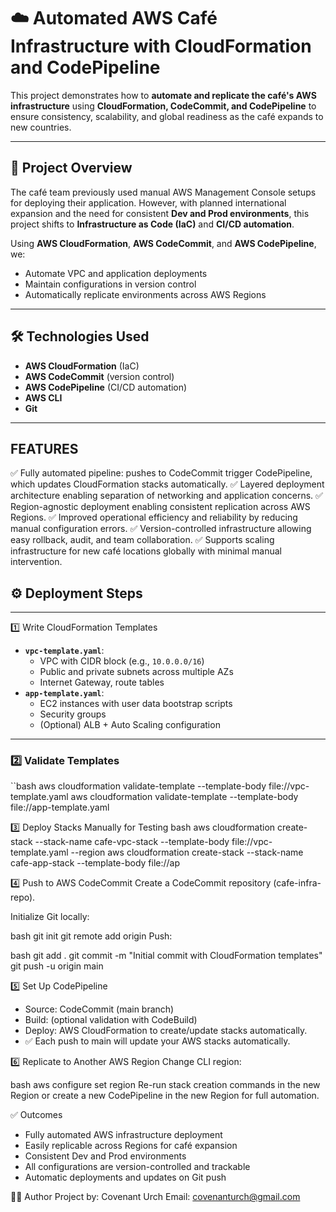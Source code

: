 <H1>☁️ Automated AWS Café Infrastructure with CloudFormation and CodePipeline</H1>

This project demonstrates how to **automate and replicate the café's AWS infrastructure** using **CloudFormation, CodeCommit, and CodePipeline** to ensure consistency, scalability, and global readiness as the café expands to new countries.

---

<h2>🚀 Project Overview</h2>

The café team previously used manual AWS Management Console setups for deploying their application. However, with planned international expansion and the need for consistent **Dev and Prod environments**, this project shifts to **Infrastructure as Code (IaC)** and **CI/CD automation**.

Using **AWS CloudFormation**, **AWS CodeCommit**, and **AWS CodePipeline**, we:
- Automate VPC and application deployments
- Maintain configurations in version control
- Automatically replicate environments across AWS Regions

---

<h2>🛠️ Technologies Used</h2>

- **AWS CloudFormation** (IaC)
- **AWS CodeCommit** (version control)
- **AWS CodePipeline** (CI/CD automation)
- **AWS CLI**
- **Git**

---

<h2>FEATURES</h2>

✅ Fully automated pipeline: pushes to CodeCommit trigger CodePipeline, which updates CloudFormation stacks automatically.
✅ Layered deployment architecture enabling separation of networking and application concerns.
✅ Region-agnostic deployment enabling consistent replication across AWS Regions.
✅ Improved operational efficiency and reliability by reducing manual configuration errors.
✅ Version-controlled infrastructure allowing easy rollback, audit, and team collaboration.
✅ Supports scaling infrastructure for new café locations globally with minimal manual intervention.

<h2>⚙️ Deployment Steps</h2>

---

1️⃣ Write CloudFormation Templates
- **`vpc-template.yaml`**:
  - VPC with CIDR block (e.g., `10.0.0.0/16`)
  - Public and private subnets across multiple AZs
  - Internet Gateway, route tables
- **`app-template.yaml`**:
  - EC2 instances with user data bootstrap scripts
  - Security groups
  - (Optional) ALB + Auto Scaling configuration

---

### 2️⃣ Validate Templates
``bash
aws cloudformation validate-template --template-body file://vpc-template.yaml
aws cloudformation validate-template --template-body file://app-template.yaml

3️⃣ Deploy Stacks Manually for Testing
bash
aws cloudformation create-stack --stack-name cafe-vpc-stack --template-body file://vpc-template.yaml --region <region>
aws cloudformation create-stack --stack-name cafe-app-stack --template-body file://ap

4️⃣ Push to AWS CodeCommit
Create a CodeCommit repository (cafe-infra-repo).

Initialize Git locally:

bash
git init
git remote add origin <CodeCommit-HTTPS-URL>
Push:

bash
git add .
git commit -m "Initial commit with CloudFormation templates"
git push -u origin main

5️⃣ Set Up CodePipeline
- Source: CodeCommit (main branch)
- Build: (optional validation with CodeBuild)
- Deploy: AWS CloudFormation to create/update stacks automatically.
- ✅ Each push to main will update your AWS stacks automatically.

6️⃣ Replicate to Another AWS Region
Change CLI region:

bash
aws configure set region <new-region>
Re-run stack creation commands in the new Region or create a new CodePipeline in the new Region for full automation.

✅ Outcomes
- Fully automated AWS infrastructure deployment
- Easily replicable across Regions for café expansion
- Consistent Dev and Prod environments
- All configurations are version-controlled and trackable
- Automatic deployments and updates on Git push

👨‍💻 Author
Project by: Covenant Urch
Email: covenanturch@gmail.com
